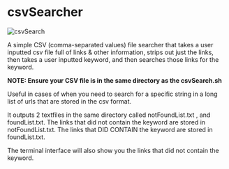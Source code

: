 # csvSearcher

![csvSearch](https://github.com/Kclamberth/csvSearcher/assets/127368340/bb33cb56-648a-470c-bca9-bd1af9853781)


A simple CSV (comma-separated values) file searcher that takes a user inputted csv file full of links & other information, strips out just the links, then takes a user inputted keyword, and then searches those links for the keyword.

**NOTE: Ensure your CSV file is in the same directory as the csvSearch.sh**

Useful in cases of when you need to search for a specific string in a long list of urls that are stored in the csv format. 

It outputs 2 textfiles in the same directory called notFoundList.txt , and foundList.txt.
The links that did not contain the keyword are stored in notFoundList.txt.
The links that DID CONTAIN the keyword are stored in foundList.txt.

The terminal interface will also show you the links that did not contain the keyword. 

